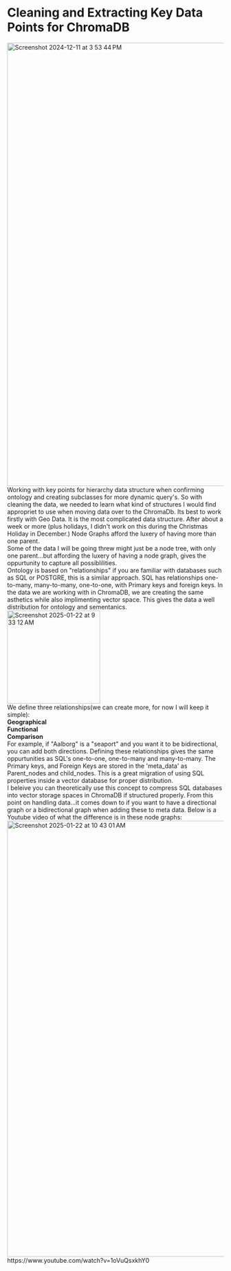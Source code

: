 <h1>Cleaning and Extracting Key Data Points for ChromaDB</h1>
<img width="1029" alt="Screenshot 2024-12-11 at 3 53 44 PM" src="https://github.com/user-attachments/assets/5046052a-15e5-4a14-848d-4ed552c280c6" />
Working with key points for hierarchy data structure when confirming ontology and creating subclasses for more dynamic query's.
So with cleaning the data, we needed to learn what kind of structures I would find appropriet to use when moving data over to the ChromaDb. 
Its best to work firstly with Geo Data. It is the most complicated data structure. After about a week or more (plus holidays, I didn't work on this during 
the Christmas Holiday in December.) Node Graphs afford the luxery of having more than one parent. 
<br>
Some of the data I will be going threw might just be a node tree, with only one parent...but affording the luxery of having a node graph, gives the oppurtunity to capture all 
possiblilities.  <br>
Ontology is based on "relationships" if you are familiar with databases such as SQL or POSTGRE, this is a similar approach. SQL has relationships one-to-many, many-to-many, one-to-one, with Primary keys and foreign keys. In the data we are working with in ChromaDB, we are creating the same asthetics while also implimenting vector space. This gives the data a well distribution for ontology and sementanics. <br>
<img width="216" alt="Screenshot 2025-01-22 at 9 33 12 AM" src="https://github.com/user-attachments/assets/a2906ab0-74dd-4999-b63f-c053b74dcae2" /><br>
We define three relationships(we can create more, for now I will keep it simple):<br>
<b>Geographical<br>
Functional<br>
Comparison<br></b>
For example, if "Aalborg" is a "seaport" and you want it to be bidirectional, you can add both directions.
Defining these relationships gives the same oppurtunities as SQL's one-to-one, one-to-many and many-to-many. The Primary keys, and Foreign Keys are stored in the 'meta_data' as Parent_nodes and child_nodes. This is a great migration of using SQL properties inside a vector database for proper distribution. <br>
I beleive you can theoretically use this concept to compress SQL databases into vector storage spaces in ChromaDB if structured properly.
From this point on handling data...it comes down to if you want to have a directional graph or a bidirectional graph when adding these to meta data. Below is a Youtube video of what the difference is in these node graphs:<br>
<img width="1012" alt="Screenshot 2025-01-22 at 10 43 01 AM" src="https://github.com/user-attachments/assets/a4725679-47aa-454d-a5c6-d93739be851a" />
https://www.youtube.com/watch?v=1oVuQsxkhY0

